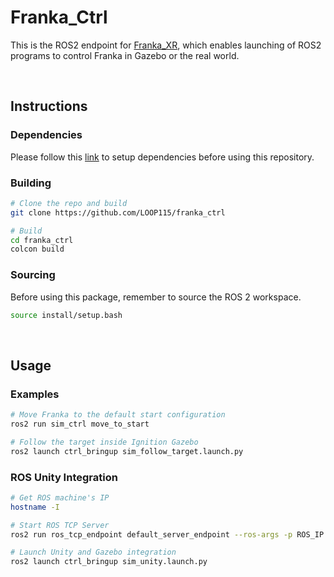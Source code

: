 # Franka_Ctrl

This is the ROS2 endpoint for [Franka_XR](https://github.com/LOOP115/Franka_XR_Hub), which enables launching of ROS2 programs to control Franka in Gazebo or the real world.

<br>

## Instructions

### Dependencies

Please follow this [link](https://github.com/LOOP115/XR_Franka_Hub/blob/main/docs/franka/setup_franka.md) to setup dependencies before using this repository.

### Building

```bash
# Clone the repo and build
git clone https://github.com/LOOP115/franka_ctrl

# Build
cd franka_ctrl
colcon build
```

### Sourcing

Before using this package, remember to source the ROS 2 workspace.

```bash
source install/setup.bash
```

<br>

## Usage

### Examples

```bash
# Move Franka to the default start configuration
ros2 run sim_ctrl move_to_start

# Follow the target inside Ignition Gazebo
ros2 launch ctrl_bringup sim_follow_target.launch.py
```

### ROS Unity Integration

```bash
# Get ROS machine's IP
hostname -I

# Start ROS TCP Server
ros2 run ros_tcp_endpoint default_server_endpoint --ros-args -p ROS_IP:=<IP>

# Launch Unity and Gazebo integration
ros2 launch ctrl_bringup sim_unity.launch.py
```

